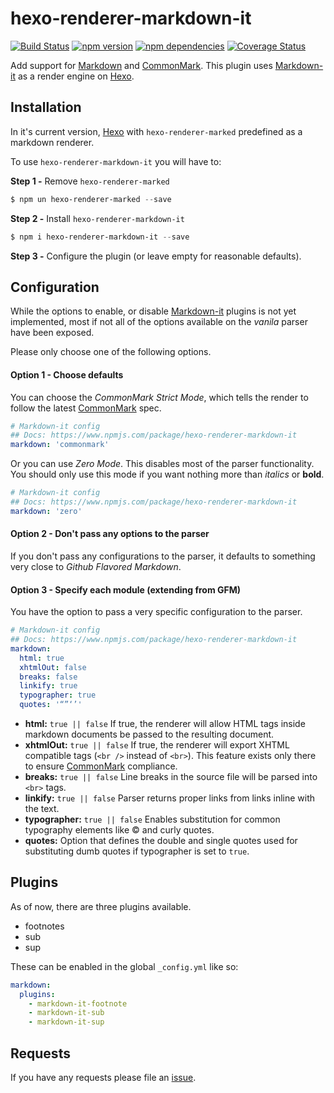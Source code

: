 # hexo-renderer-markdown-it

[![Build Status](https://travis-ci.org/celsomiranda/hexo-renderer-markdown-it.svg)](https://travis-ci.org/celsomiranda/hexo-renderer-markdown-it) [![npm version](https://badge.fury.io/js/hexo-renderer-markdown-it.svg)](http://badge.fury.io/js/hexo-renderer-markdown-it) [![npm dependencies](https://david-dm.org/celsomiranda/hexo-renderer-markdown-it.svg)](https://www.npmjs.com/package/hexo-renderer-markdown-it) [![Coverage Status](https://coveralls.io/repos/celsomiranda/hexo-renderer-markdown-it/badge.svg)](https://coveralls.io/r/celsomiranda/hexo-renderer-markdown-it)

Add support for [Markdown] and [CommonMark]. This plugin uses [Markdown-it] as a render engine on [Hexo].

## Installation
In it's current version, [Hexo] with `hexo-renderer-marked` predefined as a markdown renderer.

To use `hexo-renderer-markdown-it` you will have to:

**Step 1 -** Remove `hexo-renderer-marked`
``` powershell
$ npm un hexo-renderer-marked --save
```

**Step 2 -** Install `hexo-renderer-markdown-it`
``` powershell
$ npm i hexo-renderer-markdown-it --save
```

**Step 3 -** Configure the plugin (or leave empty for reasonable defaults).

## Configuration

While the options to enable, or disable [Markdown-it] plugins is not yet implemented, most if not all of the options available on the *vanila* parser have been exposed.

Please only choose one of the following options.

#### Option 1 - Choose defaults

You can choose the *CommonMark Strict Mode*, which tells the render to follow the latest [CommonMark] spec.

``` yaml
# Markdown-it config
## Docs: https://www.npmjs.com/package/hexo-renderer-markdown-it
markdown: 'commonmark'
```

Or you can use *Zero Mode*. This disables most of the parser functionality. You should only use this mode if you want nothing more than *italics* or **bold**.

``` yaml
# Markdown-it config
## Docs: https://www.npmjs.com/package/hexo-renderer-markdown-it
markdown: 'zero'
```

#### Option 2 - Don't pass any options to the parser

If you don't pass any configurations to the parser, it defaults to something very close to *Github Flavored Markdown*.

#### Option 3 - Specify each module (extending from GFM)

You have the option to pass a very specific configuration to the parser.

``` yaml
# Markdown-it config
## Docs: https://www.npmjs.com/package/hexo-renderer-markdown-it
markdown:
  html: true
  xhtmlOut: false
  breaks: false
  linkify: true
  typographer: true
  quotes: '“”‘’'
```

- **html:** `true || false` If true, the renderer will allow HTML tags inside markdown documents be passed to the resulting document.
- **xhtmlOut:** `true || false` If true, the renderer will export XHTML compatible tags (`<br />` instead of `<br>`). This feature exists only there to ensure [CommonMark] compliance.
- **breaks:** `true || false` Line breaks in the source file will be parsed into `<br>` tags.
- **linkify:** `true || false` Parser returns proper links from links inline with the text.
- **typographer:** `true || false` Enables substitution for common typography elements like &copy; and curly quotes.
- **quotes:** Option that defines the double and single quotes used for substituting dumb quotes if typographer is set to `true`.

## Plugins
As of now, there are three plugins available.

- footnotes
- sub
- sup

These can be enabled in the global `_config.yml` like so:
``` yaml
markdown:
  plugins:
    - markdown-it-footnote
    - markdown-it-sub
    - markdown-it-sup
```

## Requests
If you have any requests please file an [issue](https://github.com/celsomiranda/hexo-renderer-markdown-it/issues).

[CommonMark]: http://commonmark.org/
[Markdown]: http://daringfireball.net/projects/markdown/
[Markdown-it]: https://github.com/markdown-it/markdown-it
[Hexo]: http://hexo.io/
